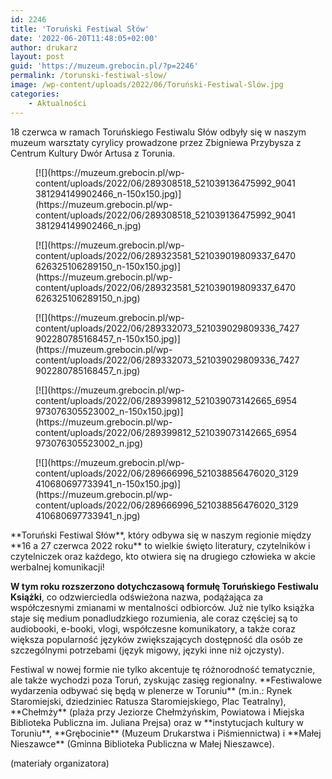 ```yaml
---
id: 2246
title: 'Toruński Festiwal Słów'
date: '2022-06-20T11:48:05+02:00'
author: drukarz
layout: post
guid: 'https://muzeum.grebocin.pl/?p=2246'
permalink: /torunski-festiwal-slow/
image: /wp-content/uploads/2022/06/Toruński-Festiwal-Slów.jpg
categories:
    - Aktualności
---
```


18 czerwca w ramach Toruńskiego Festiwalu Słów odbyły się w naszym muzeum warsztaty cyrylicy prowadzone przez Zbigniewa Przybysza z Centrum Kultury Dwór Artusa z Torunia.

<div class="gallery galleryid-2246 gallery-columns-5 gallery-size-thumbnail" id="gallery-29"><figure class="gallery-item"><div class="gallery-icon portrait"> [![](https://muzeum.grebocin.pl/wp-content/uploads/2022/06/289308518_521039136475992_9041381294149902466_n-150x150.jpg)](https://muzeum.grebocin.pl/wp-content/uploads/2022/06/289308518_521039136475992_9041381294149902466_n.jpg) </div></figure><figure class="gallery-item"><div class="gallery-icon portrait"> [![](https://muzeum.grebocin.pl/wp-content/uploads/2022/06/289323581_521039019809337_6470626325106289150_n-150x150.jpg)](https://muzeum.grebocin.pl/wp-content/uploads/2022/06/289323581_521039019809337_6470626325106289150_n.jpg) </div></figure><figure class="gallery-item"><div class="gallery-icon portrait"> [![](https://muzeum.grebocin.pl/wp-content/uploads/2022/06/289332073_521039029809336_7427902280785168457_n-150x150.jpg)](https://muzeum.grebocin.pl/wp-content/uploads/2022/06/289332073_521039029809336_7427902280785168457_n.jpg) </div></figure><figure class="gallery-item"><div class="gallery-icon portrait"> [![](https://muzeum.grebocin.pl/wp-content/uploads/2022/06/289399812_521039073142665_6954973076305523002_n-150x150.jpg)](https://muzeum.grebocin.pl/wp-content/uploads/2022/06/289399812_521039073142665_6954973076305523002_n.jpg) </div></figure><figure class="gallery-item"><div class="gallery-icon portrait"> [![](https://muzeum.grebocin.pl/wp-content/uploads/2022/06/289666996_521038856476020_3129410680697733941_n-150x150.jpg)](https://muzeum.grebocin.pl/wp-content/uploads/2022/06/289666996_521038856476020_3129410680697733941_n.jpg) </div></figure> </div><div class="wpb_row wf-container"><div class="vc_col-sm-10 wpb_column column_container "><div class="wpb_wrapper"><div class="wpb_text_column wpb_content_element  "><div class="wpb_wrapper">**Toruński Festiwal Słów**, który odbywa się w naszym regionie między **16 a 27 czerwca 2022 roku** to wielkie święto literatury, czytelników i czytelniczek oraz każdego, kto otwiera się na drugiego człowieka w akcie werbalnej komunikacji!

**W tym roku rozszerzono dotychczasową formułę Toruńskiego Festiwalu Książki**, co odzwierciedla odświeżona nazwa, podążająca za współczesnymi zmianami w mentalności odbiorców. Już nie tylko książka staje się medium ponadludzkiego rozumienia, ale coraz częściej są to audiobooki, e-booki, vlogi, współczesne komunikatory, a także coraz większa popularność języków zwiększających dostępność dla osób ze szczególnymi potrzebami (język migowy, języki inne niż ojczysty).

</div></div></div></div></div><div class="wpb_row wf-container"><div class="vc_col-sm-12 wpb_column column_container "><div class="wpb_wrapper"><div class="wpb_text_column wpb_content_element  "><div class="wpb_wrapper">Festiwal w nowej formie nie tylko akcentuje tę różnorodność tematycznie, ale także wychodzi poza Toruń, zyskując zasięg regionalny. **Festiwalowe wydarzenia odbywać się będą w plenerze w Toruniu** (m.in.: Rynek Staromiejski, dziedziniec Ratusza Staromiejskiego, Plac Teatralny), **Chełmży** (plaża przy Jeziorze Chełmżyńskim, Powiatowa i Miejska Biblioteka Publiczna im. Juliana Prejsa) oraz w **instytucjach kultury w Toruniu**, **Grębocinie** (Muzeum Drukarstwa i Piśmiennictwa) i **Małej Nieszawce** (Gminna Biblioteka Publiczna w Małej Nieszawce).

(materiały organizatora)

</div></div></div></div></div>